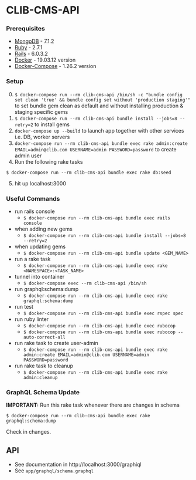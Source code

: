 # CLIB-CMS-API

### Prerequisites

- [MongoDB](https://www.mongodb.org/) - 7.1.2
- [Ruby](https://www.ruby-lang.org/en/) - 2.7.1
- [Rails](http://rubyonrails.org/) - 6.0.3.2
- [Docker](https://docs.docker.com/docker-for-mac/install/) - 19.03.12 version
- [Docker-Compose](https://docs.docker.com/compose/install/) - 1.26.2 version

### Setup

0. `$ docker-compose run --rm clib-cms-api /bin/sh -c "bundle config set clean 'true' && bundle config set without 'production staging'"` to set bundle gem clean as default and without installing production & staging specific gems
1. `$ docker-compose run --rm clib-cms-api bundle install --jobs=8 --retry=2` to install gems
2. `docker-compose up --build` to launch app together with other services i.e. DB, worker servers
3. `docker-compose run --rm clib-cms-api bundle exec rake admin:create EMAIL=admin@clib.com USERNAME=admin PASSWORD=password` to create admin user
4. Run the following rake tasks

```
$ docker-compose run --rm clib-cms-api bundle exec rake db:seed
```

5. hit up localhost:3000

### Useful Commands

- run rails console
  - `$ docker-compose run --rm clib-cms-api bundle exec rails console`
- when adding new gems
  - `$ docker-compose run --rm clib-cms-api bundle install --jobs=8 --retry=2`
- when updating gems
  - `$ docker-compose run --rm clib-cms-api bundle update <GEM_NAME>`
- run a rake task
  - `$ docker-compose run --rm clib-cms-api bundle exec rake <NAMESPACE>:<TASK_NAME>`
- tunnel into container
  - `$ docker-compose exec --rm clib-cms-api /bin/sh`
- run graphql:schema:dump
  - `$ docker-compose run --rm clib-cms-api bundle exec rake graphql:schema:dump`
- run test
  - `$ docker-compose run --rm clib-cms-api bundle exec rspec spec`
- run ruby linter
  - `$ docker-compose run --rm clib-cms-api bundle exec rubocop`
  - `$ docker-compose run --rm clib-cms-api bundle exec rubocop --auto-correct-all`
- run rake task to create user-admin
  - `$ docker-compose run --rm clib-cms-api bundle exec rake admin:create EMAIL=admin@clib.com USERNAME=admin PASSWORD=password`
- run rake task to cleanup
  - `$ docker-compose run --rm clib-cms-api bundle exec rake admin:cleanup`

### GraphQL Schema Update

**IMPORTANT:** Run this rake task whenever there are changes in schema

```
$ docker-compose run --rm clib-cms-api bundle exec rake graphql:schema:dump
```

Check in changes.

## API

- See documentation in http://localhost:3000/graphiql
- See `app/graphql/schema.graphql`
